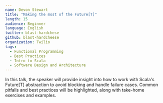 ```yaml
---
name: Devon Stewart
title: "Making the most of the Future[T]"
length: 15
audience: Beginner
language: English
twitter: blast-hardchese
github: blast-hardcheese
organization: Twilio
tags:
  - Functional Programming
  - Best Practices
  - Intro to Scala
  - Software Design and Architecture
---
```

In this talk, the speaker will provide insight into how to work with Scala's Future[T] abstraction to avoid blocking and handle failure cases. Common pitfalls and best practices will be highlighted, along with take-home exercises and examples.